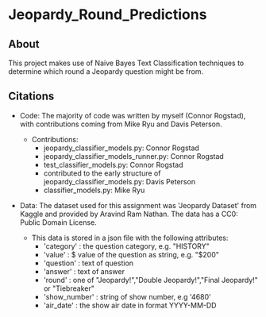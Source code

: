 # Jeopardy_Round_Predictions

## About
This project makes use of Naive Bayes Text Classification techniques to determine which round a Jeopardy question might be from.

## Citations
- Code:
  The majority of code was written by myself (Connor Rogstad), with contributions coming from Mike Ryu and Davis Peterson.
  - Contributions:
      - jeopardy_classifier_models.py: Connor Rogstad
      - jeopardy_classifier_models_runner.py: Connor Rogstad
      - test_classifier_models.py: Connor Rogstad
      - contributed to the early structure of jeopardy_classifier_models.py: Davis Peterson
      - classifier_models.py: Mike Ryu
      
- Data:
  The dataset used for this assignment was 'Jeopardy Dataset' from Kaggle and provided by Aravind Ram Nathan. The data has a CC0: Public Domain License.
  - This data is stored in a json file with the following attributes:
      - 'category' : the question category, e.g. "HISTORY"
      - 'value' : $ value of the question as string, e.g. "$200"
      - 'question' : text of question
      - 'answer' : text of answer
      - 'round' : one of "Jeopardy!","Double Jeopardy!","Final Jeopardy!" or "Tiebreaker"
      - 'show_number' : string of show number, e.g '4680'
      - 'air_date' : the show air date in format YYYY-MM-DD
